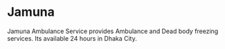 # Jamuna
Jamuna Ambulance Service provides Ambulance and Dead body freezing services. Its available 24 hours in Dhaka City.
